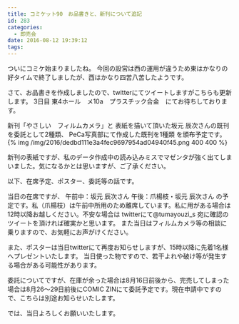 ```yaml
---
title: コミケット90　お品書きと、新刊について追記
id: 283
categories:
  - 即売会
date: 2016-08-12 19:39:12
tags:
---
```


ついにコミケ始まりましたね。
今回の設営は西の運用が違うため東はかなりの好タイムで終了しましたが、西はかなり四苦八苦したようです。

さて、お品書きを作成しましたので、twitterにてツイートしますがこちらも更新します。
3日目 東4ホール　メ10a　プラスチック合金　にてお待ちしております。

新刊「やさしい　フィルムカメラ」と
表紙を描いて頂いた坂元 辰次さんの既刊を委託として2種類、
PeCa写真部にて作成した既刊を1種類
を頒布予定です。
{% img /img/2016/dedbd111e3a4fec9697954ad04940f45.png 400 400 %}


新刊の表紙ですが、私のデータ作成中の読み込みミスでマゼンタが強く出てしまいました。気になるかとは思いますが、ご了承ください。

以下、在席予定、ポスター、委託等の話です。
<!--more-->

当日の在席ですが、
午前中：坂元 辰次さん
午後：爪楊枝・坂元 辰次さん
の予定です。私（爪楊枝）は午前中所用のため離席しています。私に用がある場合は12時以降お越しください。不安な場合は
twitterにて@tumayouzi_s 宛に確認のツイートを頂ければ確実かと思います。
また当日はフィルムカメラ等の相談に乗りますので、お気軽にお声がけください。

また、ポスターは当日twitterにて再度お知らせしますが、15時以降に先着1名様へプレゼントいたします。
当日使った物ですので、若干よれや破け等が発生する場合がある可能性があります。

委託についてですが、在庫が余った場合は8月16日前後から、完売してしまった場合は8月26～29日前後にCOMIC ZINにて委託予定です。現在申請中ですので、こちらは別途お知らせいたします。

では、当日よろしくお願いいたします。
